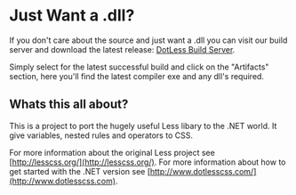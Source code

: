 Just Want a .dll?
=================

If you don't care about the source and just want a .dll you can visit our build server and download the latest release:
[DotLess Build Server](http://www.dotlesscss.com:8081/guestLogin.html?guest=1). 

Simply select for the latest successful build and click on the "Artifacts" section, here you'll find the latest compiler exe and any dll's required.


Whats this all about?
---------------------

This is a project to port the hugely useful Less libary to the .NET world. 
It give variables, nested rules and operators to CSS. 

For more information about the original Less project see [http://lesscss.org/](http://lesscss.org/).
For more information about how to get started with the .NET version see  [http://www.dotlesscss.com/](http://www.dotlesscss.com).